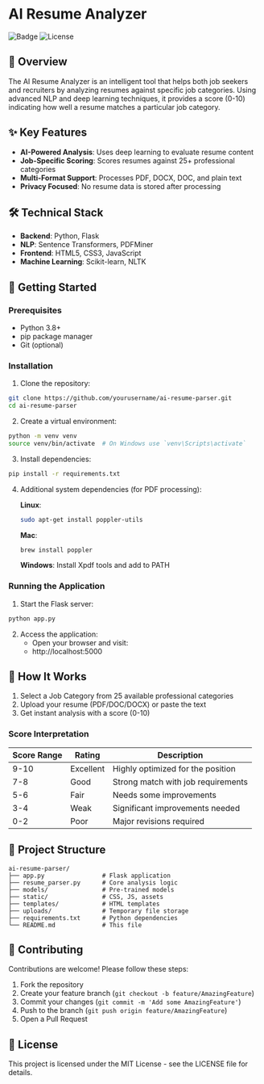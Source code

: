 # AI Resume Analyzer

![Badge](https://img.shields.io/badge/status-active-brightgreen)
![License](https://img.shields.io/badge/license-MIT-blue)

## 📌 Overview

The AI Resume Analyzer is an intelligent tool that helps both job seekers and recruiters by analyzing resumes against specific job categories. Using advanced NLP and deep learning techniques, it provides a score (0-10) indicating how well a resume matches a particular job category.

## ✨ Key Features

-   **AI-Powered Analysis**: Uses deep learning to evaluate resume content
-   **Job-Specific Scoring**: Scores resumes against 25+ professional categories
-   **Multi-Format Support**: Processes PDF, DOCX, DOC, and plain text
-   **Privacy Focused**: No resume data is stored after processing

## 🛠️ Technical Stack

-   **Backend**: Python, Flask
-   **NLP**: Sentence Transformers, PDFMiner
-   **Frontend**: HTML5, CSS3, JavaScript
-   **Machine Learning**: Scikit-learn, NLTK

## 🚀 Getting Started

### Prerequisites

-   Python 3.8+
-   pip package manager
-   Git (optional)

### Installation

1. Clone the repository:

```bash
git clone https://github.com/yourusername/ai-resume-parser.git
cd ai-resume-parser
```

2. Create a virtual environment:

```bash
python -m venv venv
source venv/bin/activate  # On Windows use `venv\Scripts\activate`
```

3. Install dependencies:

```bash
pip install -r requirements.txt
```

4. Additional system dependencies (for PDF processing):

    **Linux**:

    ```bash
    sudo apt-get install poppler-utils
    ```

    **Mac**:

    ```bash
    brew install poppler
    ```

    **Windows**: Install Xpdf tools and add to PATH

### Running the Application

1. Start the Flask server:

```bash
python app.py
```

2. Access the application:
    - Open your browser and visit:
    - http://localhost:5000

## 🎯 How It Works

1. Select a Job Category from 25 available professional categories
2. Upload your resume (PDF/DOC/DOCX) or paste the text
3. Get instant analysis with a score (0-10)

### Score Interpretation

| Score Range | Rating    | Description                        |
| ----------- | --------- | ---------------------------------- |
| 9-10        | Excellent | Highly optimized for the position  |
| 7-8         | Good      | Strong match with job requirements |
| 5-6         | Fair      | Needs some improvements            |
| 3-4         | Weak      | Significant improvements needed    |
| 0-2         | Poor      | Major revisions required           |

## 📂 Project Structure

```
ai-resume-parser/
├── app.py                # Flask application
├── resume_parser.py      # Core analysis logic
├── models/               # Pre-trained models
├── static/               # CSS, JS, assets
├── templates/            # HTML templates
├── uploads/              # Temporary file storage
├── requirements.txt      # Python dependencies
└── README.md             # This file
```

## 🤝 Contributing

Contributions are welcome! Please follow these steps:

1. Fork the repository
2. Create your feature branch (`git checkout -b feature/AmazingFeature`)
3. Commit your changes (`git commit -m 'Add some AmazingFeature'`)
4. Push to the branch (`git push origin feature/AmazingFeature`)
5. Open a Pull Request

## 📜 License

This project is licensed under the MIT License - see the LICENSE file for details.
